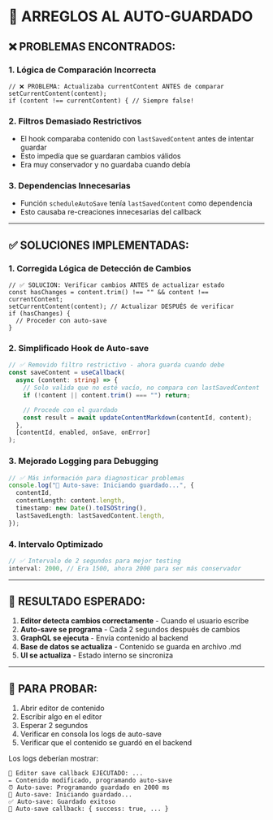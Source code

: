 # 🔧 ARREGLOS AL AUTO-GUARDADO

## ❌ PROBLEMAS ENCONTRADOS:

### 1. **Lógica de Comparación Incorrecta**

```tsx
// ❌ PROBLEMA: Actualizaba currentContent ANTES de comparar
setCurrentContent(content);
if (content !== currentContent) { // Siempre false!
```

### 2. **Filtros Demasiado Restrictivos**

- El hook comparaba contenido con `lastSavedContent` antes de intentar guardar
- Esto impedía que se guardaran cambios válidos
- Era muy conservador y no guardaba cuando debía

### 3. **Dependencias Innecesarias**

- Función `scheduleAutoSave` tenía `lastSavedContent` como dependencia
- Esto causaba re-creaciones innecesarias del callback

---

## ✅ SOLUCIONES IMPLEMENTADAS:

### 1. **Corregida Lógica de Detección de Cambios**

```tsx
// ✅ SOLUCION: Verificar cambios ANTES de actualizar estado
const hasChanges = content.trim() !== "" && content !== currentContent;
setCurrentContent(content); // Actualizar DESPUÉS de verificar
if (hasChanges) {
  // Proceder con auto-save
}
```

### 2. **Simplificado Hook de Auto-save**

```typescript
// ✅ Removido filtro restrictivo - ahora guarda cuando debe
const saveContent = useCallback(
  async (content: string) => {
    // Solo valida que no esté vacío, no compara con lastSavedContent
    if (!content || content.trim() === "") return;

    // Procede con el guardado
    const result = await updateContentMarkdown(contentId, content);
  },
  [contentId, enabled, onSave, onError]
);
```

### 3. **Mejorado Logging para Debugging**

```typescript
// ✅ Más información para diagnosticar problemas
console.log("💾 Auto-save: Iniciando guardado...", {
  contentId,
  contentLength: content.length,
  timestamp: new Date().toISOString(),
  lastSavedLength: lastSavedContent.length,
});
```

### 4. **Intervalo Optimizado**

```typescript
// ✅ Intervalo de 2 segundos para mejor testing
interval: 2000, // Era 1500, ahora 2000 para ser más conservador
```

---

## 🎯 RESULTADO ESPERADO:

1. **Editor detecta cambios correctamente** - Cuando el usuario escribe
2. **Auto-save se programa** - Cada 2 segundos después de cambios
3. **GraphQL se ejecuta** - Envía contenido al backend
4. **Base de datos se actualiza** - Contenido se guarda en archivo .md
5. **UI se actualiza** - Estado interno se sincroniza

---

## 🧪 PARA PROBAR:

1. Abrir editor de contenido
2. Escribir algo en el editor
3. Esperar 2 segundos
4. Verificar en consola los logs de auto-save
5. Verificar que el contenido se guardó en el backend

Los logs deberían mostrar:

```
📝 Editor save callback EJECUTADO: ...
✏️ Contenido modificado, programando auto-save
⏰ Auto-save: Programando guardado en 2000 ms
💾 Auto-save: Iniciando guardado...
✅ Auto-save: Guardado exitoso
🔄 Auto-save callback: { success: true, ... }
```
